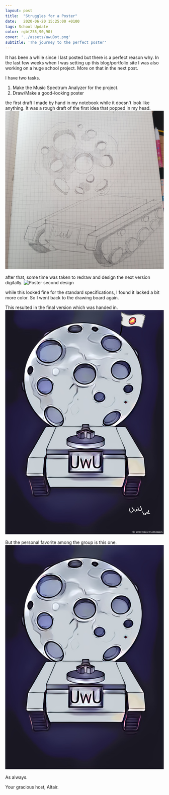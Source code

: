 ```yaml
---
layout: post
title:  "Struggles for a Poster"
date:   2020-06-20 15:25:00 +0100
tags: School Update
color: rgb(255,90,90)
cover: '../assets/uwuBot.png'
subtitle: 'The journey to the perfect poster'
---
```

It has been a while since I last posted but there is a perfect reason why. 
In the last few weeks when I was setting up this blog/portfolio site I was also working on a huge school project.
More on that in the next post.

I have two tasks.
1. Make the Music Spectrum Analyzer for the project.
2. Draw/Make a good-looking poster

the first draft I made by hand in my notebook while it doesn't look like anything. It was a rough draft of the first idea that popped in my head.
![Poster first Draft](/assets/Images/UwuBotDraft.jpg)

after that, some time was taken to redraw and design the next version digitally.
![Poster second design](/assets/Images/uwuBotColored.png)

while this looked fine for the standard specifications, I found it lacked a bit more color. 
So I went back to the drawing board again. 

This resulted in the final version which was handed in.
![Poster final Draft](/assets/Images/uwuBotFinal.png)

But the personal favorite among the group is this one.
![Poster Personal favorite](/assets/Images/uwuBot.png)

As always.

Your gracious host,
Altair.
